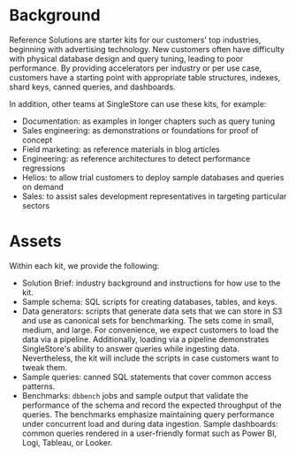 # Background

Reference Solutions are starter kits for our customers' top industries, beginning with advertising technology. New customers often have difficulty with physical database design and query tuning, leading to poor performance. By providing accelerators per industry or per use case, customers have a starting point with appropriate table structures, indexes, shard keys, canned queries, and dashboards.

In addition, other teams at SingleStore can use these kits, for example:

* Documentation: as examples in longer chapters such as query tuning
* Sales engineering: as demonstrations or foundations for proof of concept
* Field marketing: as reference materials in blog articles
* Engineering: as reference architectures to detect performance regressions
* Helios: to allow trial customers to deploy sample databases and queries on demand
* Sales: to assist sales development representatives in targeting particular sectors

# Assets

Within each kit, we provide the following:

* Solution Brief: industry background and instructions for how use to the kit.
* Sample schema: SQL scripts for creating databases, tables, and keys.
* Data generators: scripts that generate data sets that we can store in S3 and use as canonical sets for benchmarking. The sets come in small, medium, and large. For convenience, we expect customers to load the data via a pipeline. Additionally, loading via a pipeline demonstrates SingleStore's ability to answer queries while ingesting data. Nevertheless, the kit will include the scripts in case customers want to tweak them.
* Sample queries: canned SQL statements that cover common access patterns.
* Benchmarks: `dbbench` jobs and sample output that validate the performance of the schema and record the expected throughput of the queries. The benchmarks emphasize maintaining query performance under concurrent load and during data ingestion.
Sample dashboards: common queries rendered in a user-friendly format such as Power BI, Logi, Tableau, or Looker.
